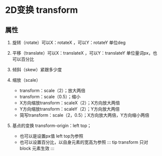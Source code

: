 # 2D变换 transform
## 属性
1. 旋转（rotate）可以X：rotateX ，可以Y：rotateY 单位deg
2. 平移（translate）可以X：translateX ，可以Y：translateY 单位量词px，也可以百分比

3. 倾斜（skew）紧跟多少度

4. 缩放（scale）
    + transform：scale（2）；放大两倍
    + transform：scale（0.5）；缩小
    + X方向缩放transform：scaleX（2）；X方向放大两倍
    + Y方向缩放transform：scaleY（2）；Y方向放大两倍
    + 简写transform：scale（2，0.5）；X方向放大两倍，Y方向缩小两倍

5. 基点的变换 transform-origin：left top；
    + 也可以是设置px值 left top为参照
    + 也可以设置百分比，以自身元素的宽高为参照
::: tip
 transform 只对 block 元素生效
:::
